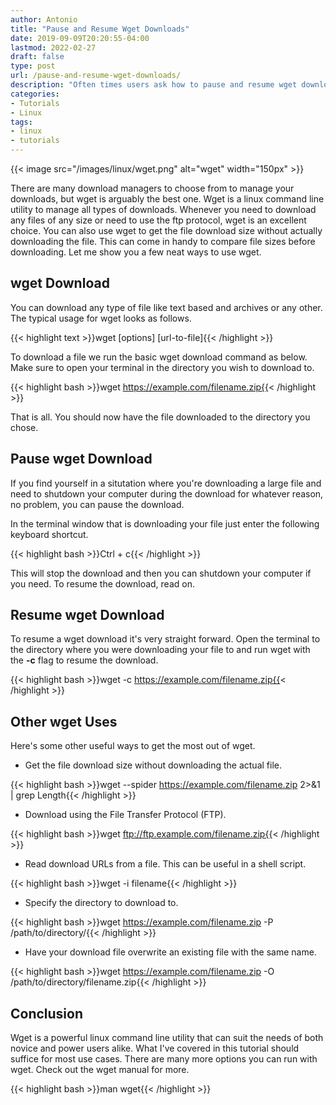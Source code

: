```yaml
---
author: Antonio
title: "Pause and Resume Wget Downloads"
date: 2019-09-09T20:20:55-04:00
lastmod: 2022-02-27
draft: false
type: post
url: /pause-and-resume-wget-downloads/
description: "Often times users ask how to pause and resume wget downloads or how to get the file download size. Follow this simple tutorial to learn how to pause and resume wget downloads and also learn a few other tricks."
categories:
- Tutorials
- Linux
tags:
- linux
- tutorials
---
```


{{< image src="/images/linux/wget.png" alt="wget" width="150px" >}}

There are many download managers to choose from to manage your downloads, but wget is arguably the best one. Wget is a linux command line utility to manage all types of downloads. Whenever you need to download any files of any size or need to use the ftp protocol, wget is an excellent choice. You can also use wget to get the file download size without actually downloading the file. This can come in handy to compare file sizes before downloading. Let me show you a few neat ways to use wget.

<!--more-->

<!--adsense-->

## **wget Download**

You can download any type of file like text based and archives or any other. The typical usage for wget looks as follows.

{{< highlight text >}}wget [options] [url-to-file]{{< /highlight >}}

To download a file we run the basic wget download command as below. Make sure to open your terminal in the directory you wish to download to.

{{< highlight bash >}}wget https://example.com/filename.zip{{< /highlight >}}

That is all. You should now have the file downloaded to the directory you chose.

## **Pause wget Download**

If you find yourself in a situtation where you're downloading a large file and need to shutdown your computer during the download for whatever reason, no problem, you can pause the download.

In the terminal window that is downloading your file just enter the following keyboard shortcut.

{{< highlight bash >}}Ctrl + c{{< /highlight >}}

This will stop the download and then you can shutdown your computer if you need. To resume the download, read on.

## **Resume wget Download**

To resume a wget download it's very straight forward. Open the terminal to the directory where you were downloading your file to and run wget with the **-c** flag to resume the download.

{{< highlight bash >}}wget -c https://example.com/filename.zip{{< /highlight >}}

## **Other wget Uses**

Here's some other useful ways to get the most out of wget.

- Get the file download size without downloading the actual file.

{{< highlight bash >}}wget --spider https://example.com/filename.zip 2>&1 | grep Length{{< /highlight >}}

- Download using the File Transfer Protocol (FTP).

{{< highlight bash >}}wget ftp://ftp.example.com/filename.zip{{< /highlight >}}

- Read download URLs from a file. This can be useful in a shell script.

{{< highlight bash >}}wget -i filename{{< /highlight >}}

- Specify the directory to download to.

{{< highlight bash >}}wget https://example.com/filename.zip -P /path/to/directory/{{< /highlight >}}

- Have your download file overwrite an existing file with the same name.

{{< highlight bash >}}wget https://example.com/filename.zip -O /path/to/directory/filename.zip{{< /highlight >}}

<!--adsense-->

## **Conclusion**

Wget is a powerful linux command line utility that can suit the needs of both novice and power users alike. What I've covered in this tutorial should suffice for most use cases. There are many more options you can run with wget. Check out the wget manual for more.

{{< highlight bash >}}man wget{{< /highlight >}}
